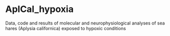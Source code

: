 # AplCal_hypoxia
 Data, code and results of molecular and neurophysiological analyses of sea hares (Aplysia californica) exposed to hypoxic conditions
